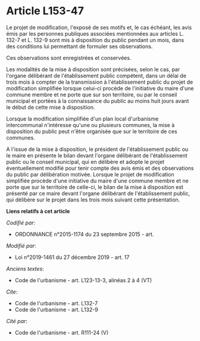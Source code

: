 # Article L153-47

Le projet de modification, l'exposé de ses motifs et, le cas échéant, les avis émis par les personnes publiques associées
mentionnées aux articles L. 132-7 et L. 132-9 sont mis à disposition du public pendant un mois, dans des conditions lui
permettant de formuler ses observations.

Ces observations sont enregistrées et conservées.

Les modalités de la mise à disposition sont précisées, selon le cas, par l'organe délibérant de l'établissement public
compétent, dans un délai de trois mois à compter de la transmission à l'établissement public du projet de modification
simplifiée lorsque celui-ci procède de l'initiative du maire d'une commune membre et ne porte que sur son territoire, ou par
le conseil municipal et portées à la connaissance du public au moins huit jours avant le début de cette mise à disposition.

Lorsque la modification simplifiée d'un plan local d'urbanisme intercommunal n'intéresse qu'une ou plusieurs communes, la
mise à disposition du public peut n'être organisée que sur le territoire de ces communes.

A l'issue de la mise à disposition, le président de l'établissement public ou le maire en présente le bilan devant l'organe
délibérant de l'établissement public ou le conseil municipal, qui en délibère et adopte le projet éventuellement modifié pour
tenir compte des avis émis et des observations du public par délibération motivée. Lorsque le projet de modification
simplifiée procède d'une initiative du maire d'une commune membre et ne porte que sur le territoire de celle-ci, le bilan de
la mise à disposition est présenté par ce maire devant l'organe délibérant de l'établissement public, qui délibère sur le
projet dans les trois mois suivant cette présentation.

**Liens relatifs à cet article**

_Codifié par_:

  - ORDONNANCE n°2015-1174 du 23 septembre 2015 - art.

_Modifié par_:

  - Loi n°2019-1461 du 27 décembre 2019 - art. 17

_Anciens textes_:

  - Code de l'urbanisme - art. L123-13-3, alinéas 2 à 4  (VT)

_Cite_:

  - Code de l'urbanisme - art. L132-7
  - Code de l'urbanisme - art. L132-9

_Cité par_:

  - Code de l'urbanisme - art. R111-24 (V)
